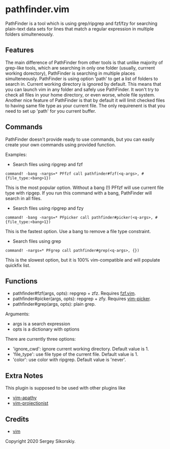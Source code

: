 pathfinder.vim
==============

PathFinder is a tool which is using grep/ripgrep and fzf/fzy for searching
plain-text data sets for lines that match a regular expression in multiple folders simulteneously.

Features
--------
 
The main difference of PathFinder from other tools is that unlike majority
of grep-like tools, which are searching in only one folder (usually, 
currrent working dorectory), PathFinder is searching in multiple places
simulteneously. PathFinder is using option 'path' to get a list of folders
to search in. Current working directory is ignored by default. This means
that you can launch vim in any folder and safely use PathFinder. It won't
try to check all files in your home directory, or even worse, whole file
system. Another nice feature of PathFinder is that by default it will limit
checked files to having same file type as your current file. The only
requirenent is that you need to set up 'path' for you current buffer.

Commands
--------

PathFinder doesn't provide ready to use commands, but you can easily create
your own commands using provided function.

Examples:

-  Search files using ripgrep and fzf
```
command! -bang -nargs=* PFfzf call pathfinder#fzf(<q-args>, #{file_type:<bang>1})
```
This is the most popular option.
Without a bang (!) PFfzf will use current file type with ripgep.
If you run this command with a bang, PathFinder will search in all files.

-  Search files using ripgrep and fzy
```
command! -bang -nargs=* PFpicker call pathfinder#picker(<q-args>, #{file_type:<bang>1})
```
This is the fastest option.
Use a bang to remove a file type constraint.

-  Search files using grep
```
command! -nargs=* PFgrep call pathfinder#grep(<q-args>, {})
```
This is the slowest option, but it is 100% vim-compatible and will
populate quickfix list.

Functions
---------

- pathfinder#fzf(args, opts): repgrep + zfz. Requires [fzf.vim](https://github.com/junegunn/fzf.vim).
- pathfinder#picker(args, opts): repgrep + zfy. Requires [vim-picker](https://github.com/srstevenson/vim-picker).
- pathfinder#grep(args, opts): plain grep.

Arguments:

- args is a search expression
- opts is a dictionary with options

There are currently three options:

- 'ignore_cwd': ignore current working directory. Default value is 1.
- 'file_type': use file type of the current file. Default value is 1.
- 'color': use color with ripgrep. Default value is 'never'.

Extra Notes
-----------

This plugin is supposed to be used with other plugins like

- [vim-apathy](https://github.com/tpope/vim-apathy)
- [vim-projectionist](https://github.com/tpope/vim-projectionist)

Credits
-------

- [vim](https://www.vim.org/)

Copyright 2020 Sergey Sikorskiy.

